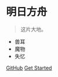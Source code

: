 # 明日方舟

> 这片大地。

- 兽耳
- 魔物
- 失忆

[GitHub](https://github.com/docsifyjs/docsify/)
[Get Started](#docsify)
